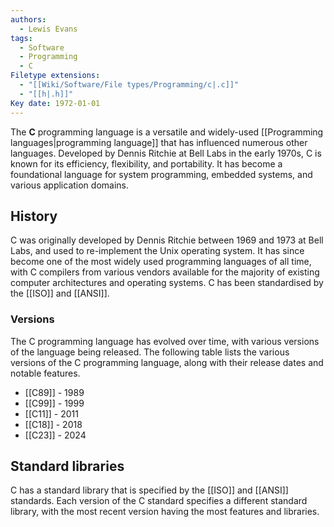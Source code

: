 ```yaml
---
authors:
  - Lewis Evans
tags:
  - Software
  - Programming
  - C
Filetype extensions:
  - "[[Wiki/Software/File types/Programming/c|.c]]"
  - "[[h|.h]]"
Key date: 1972-01-01
---
```

The **C** programming language is a versatile and widely-used [[Programming languages|programming language]] that has influenced numerous other languages. Developed by Dennis Ritchie at Bell Labs in the early 1970s, C is known for its efficiency, flexibility, and portability. It has become a foundational language for system programming, embedded systems, and various application domains.

## History

C was originally developed by Dennis Ritchie between 1969 and 1973 at Bell Labs, and used to re-implement the Unix operating system. It has since become one of the most widely used programming languages of all time, with C compilers from various vendors available for the majority of existing computer architectures and operating systems. C has been standardised by the [[ISO]] and [[ANSI]].

### Versions

The C programming language has evolved over time, with various versions of the language being released. The following table lists the various versions of the C programming language, along with their release dates and notable features.

- [[C89]] - 1989
- [[C99]] - 1999
- [[C11]] - 2011
- [[C18]] - 2018
- [[C23]] - 2024

## Standard libraries

C has a standard library that is specified by the [[ISO]] and [[ANSI]] standards. Each version of the C standard specifies a different standard library, with the most recent version having the most features and libraries. 
